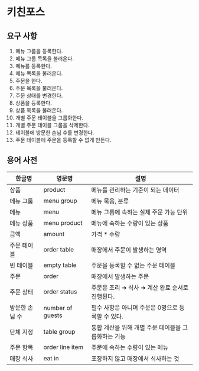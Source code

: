 # 키친포스

## 요구 사항
1. 메뉴 그룹을 등록한다.
2. 메뉴 그룹 목록을 불러온다.
3. 메뉴를 등록한다.
4. 메뉴 목록을 불러온다.
5. 주문을 한다.
6. 주문 목록을 불러온다.
7. 주문 상태를 변경한다.
8. 상품을 등록한다.
9. 상품 목록을 불러온다.
10. 개별 주문 테이블을 그룹화한다.
11. 개별 주문 테이블 그룹을 삭제한다.
12. 테이블에 방문한 손님 수를 변경한다.
13. 주문 테이블에 주문을 등록할 수 없게 만든다.

## 용어 사전

| 한글명 | 영문명 | 설명 |
| --- | --- | --- |
| 상품 | product | 메뉴를 관리하는 기준이 되는 데이터 |
| 메뉴 그룹 | menu group | 메뉴 묶음, 분류 |
| 메뉴 | menu | 메뉴 그룹에 속하는 실제 주문 가능 단위 |
| 메뉴 상품 | menu product | 메뉴에 속하는 수량이 있는 상품 |
| 금액 | amount | 가격 * 수량 |
| 주문 테이블 | order table | 매장에서 주문이 발생하는 영역 |
| 빈 테이블 | empty table | 주문을 등록할 수 없는 주문 테이블 |
| 주문 | order | 매장에서 발생하는 주문 |
| 주문 상태 | order status | 주문은 조리 ➜ 식사 ➜ 계산 완료 순서로 진행된다. |
| 방문한 손님 수 | number of guests | 필수 사항은 아니며 주문은 0명으로 등록할 수 있다. |
| 단체 지정 | table group | 통합 계산을 위해 개별 주문 테이블을 그룹화하는 기능 |
| 주문 항목 | order line item | 주문에 속하는 수량이 있는 메뉴 |
| 매장 식사 | eat in | 포장하지 않고 매장에서 식사하는 것 |
